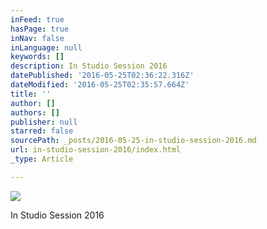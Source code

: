 ```yaml
---
inFeed: true
hasPage: true
inNav: false
inLanguage: null
keywords: []
description: In Studio Session 2016
datePublished: '2016-05-25T02:36:22.316Z'
dateModified: '2016-05-25T02:35:57.664Z'
title: ''
author: []
authors: []
publisher: null
starred: false
sourcePath: _posts/2016-05-25-in-studio-session-2016.md
url: in-studio-session-2016/index.html
_type: Article

---
```

![](https://the-grid-user-content.s3-us-west-2.amazonaws.com/8fe03fe5-afca-406f-b0a8-0b0d489201fb.jpg)

In Studio Session 2016
